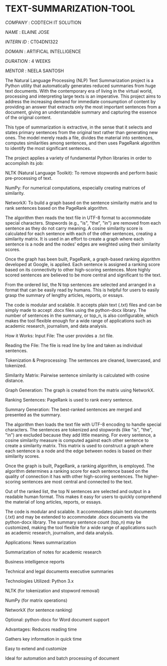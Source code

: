 # TEXT-SUMMARIZATION-TOOL

*COMPANY* : CODTECH IT SOLUTION

*NAME* : ELAINE JOSE

*INTERN ID* : CT04DN1322

*DOMAIN* : ARTIFICAL INTELLIGENCE

*DURATION* : 4 WEEKS

*MENTOR* : NEELA SANTOSH


The Natural Language Processing (NLP) Text Summarization project is a Python utility that automatically generates reduced summaries from huge text documents. With the contemporary era of living in the virtual world, processing and interpreting large texts is an imperative. This project aims to address the increasing demand for immediate consumption of content by providing an answer that extracts only the most important sentences from a document, giving an understandable summary and capturing the essence of the original content.

This type of summarization is extractive, in the sense that it selects and states primary sentences from the original text rather than generating new ones. The model merely reads a file, divides the material into sentences, computes similarities among sentences, and then uses PageRank algorithm to identify the most significant sentences.

The project applies a variety of fundamental Python libraries in order to accomplish its job:

NLTK (Natural Language Toolkit): To remove stopwords and perform basic pre-processing of text.

NumPy: For numerical computations, especially creating matrices of similarity.

NetworkX: To build a graph based on the sentence similarity matrix and to rank sentences based on the PageRank algorithm.

The algorithm then reads the text file in UTF-8 format to accommodate special characters. Stopwords (e.g., "is", "the", "in") are removed from each sentence as they do not carry meaning. A cosine similarity score is calculated for each sentence with each of the other sentences, creating a similarity matrix. It is used in an effort to create a graph where each sentence is a node and the nodes' edges are weighted using their similarity scores.

Once the graph has been built, PageRank, a graph-based ranking algorithm developed at Google, is applied. Each sentence is assigned a ranking score based on its connectivity to other high-scoring sentences. More highly scored sentences are believed to be more central and significant to the text.

From the ordered list, the N top sentences are selected and arranged in a format that can be easily read by humans. This is helpful for users to easily grasp the summary of lengthy articles, reports, or essays.

The code is modular and scalable. It accepts plain text (.txt) files and can be simply made to accept .docx files using the python-docx library. The number of sentences in the summary, or top_n, is also configurable, which makes the tool flexible enough for a wide range of applications such as academic research, journalism, and data analysis.

How it Works:
Input File: The user provides a .txt file.

Reading the File: The file is read line by line and taken as individual sentences.

Tokenization & Preprocessing: The sentences are cleaned, lowercased, and tokenized.

Similarity Matrix: Pairwise sentence similarity is calculated with cosine distance.

Graph Generation: The graph is created from the matrix using NetworkX.

Ranking Sentences: PageRank is used to rank every sentence.

Summary Generation: The best-ranked sentences are merged and presented as the summary.

The algorithm then loads the text file with UTF-8 encoding to handle special characters. The sentences are tokenized and stopwords (like "is", "the", "in") are excluded because they add little meaning. For every sentence, a cosine similarity measure is computed against each other sentence to create a similarity matrix. This matrix is used to construct a graph where each sentence is a node and the edge between nodes is based on their similarity scores.

Once the graph is built, PageRank, a ranking algorithm, is employed. The algorithm determines a ranking score for each sentence based on the quality of connection it has with other high-scoring sentences. The higher-scoring sentences are most central and connected to the text.

Out of the ranked list, the top N sentences are selected and output in a readable human format. This makes it easy for users to quickly comprehend the material of long articles, reports, or essays.

The code is modular and scalable. It accommodates plain text documents (.txt) and may be extended to accommodate .docx documents via the python-docx library. The summary sentence count (top_n) may be customized, making the tool flexible for a wide range of applications such as academic research, journalism, and data analysis.

Applications:
News summarization

Summarization of notes for academic research

Business intelligence reports

Technical and legal documents executive summaries

Technologies Utilized:
Python 3.x

NLTK (for tokenization and stopword removal)

NumPy (for matrix operations)

NetworkX (for sentence ranking)

Optional: python-docx for Word document support

Advantages:
Reduces reading time

Gathers key information in quick time

Easy to extend and customize

Ideal for automation and batch processing of document




